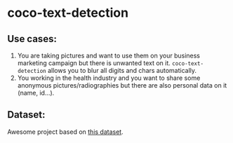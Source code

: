 # coco-text-detection

## Use cases:

1. You are taking pictures and want to use them on your business marketing campaign but there is unwanted text on it. `coco-text-detection` allows you to blur all digits and chars automatically.
2. You working in the health industry and you want to share some anonymous pictures/radiographies but there are also personal data on it (name, id...). 

## Dataset:

Awesome project based on [this dataset](https://bgshih.github.io/cocotext/).
